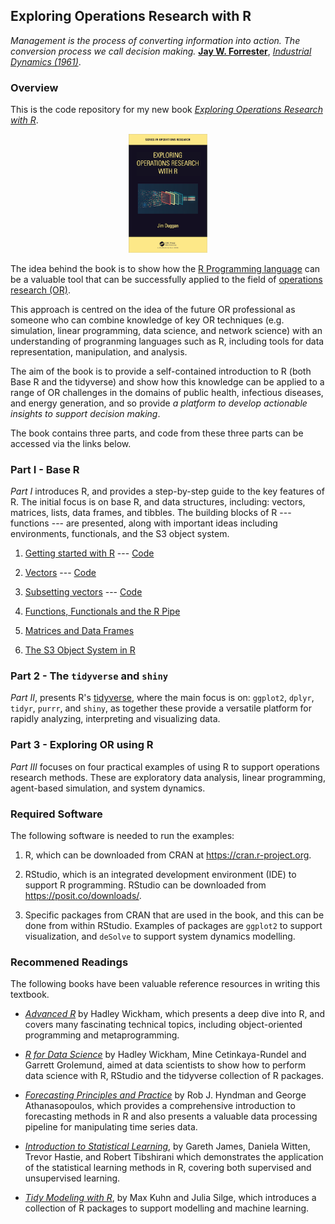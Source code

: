 ## Exploring Operations Research with R

*Management is the process of converting information into action. The conversion process we call decision making.* [**Jay W. Forrester**](https://en.wikipedia.org/wiki/Jay_Wright_Forrester), [*Industrial Dynamics (1961)*](https://www.amazon.co.uk/Industrial-Dynamics-Jay-W-Forrester/dp/1883823366).

### Overview
This is the code repository for my new book [*Exploring Operations Research with R*](https://www.routledge.com/Exploring-Operations-Research-with-R/Duggan/p/book/9781032277165).

<p align="center" width="100%">
    <img width="25%" src="BookCover.png">
</p>

The idea behind the book is to show how the [R Programming language](https://www.r-project.org/about.html) can be a valuable tool that can be successfully applied to the field of [operations research (OR)](https://www.theorsociety.com). 

This approach is centred on the idea of the future OR professional as someone who can combine knowledge of key OR techniques (e.g. simulation, linear programming, data science, and network science) with an understanding of progranming languages such as R, including tools for  data representation, manipulation, and analysis. 

The aim of the book is to provide a self-contained introduction to R (both Base R and the tidyverse) and show how this knowledge can be applied to a range of OR challenges in the domains of public health, infectious diseases, and energy generation, and so provide *a platform to develop actionable insights to support decision making*.

The book contains three parts, and code from these three parts can be accessed via the links below.



### Part I - Base R
*Part I* introduces R, and provides a step-by-step guide to the key features of R. The initial  focus is on base R, and data structures, including: vectors, matrices, lists, data frames, and tibbles. The building blocks of R --- functions --- are presented, along with important ideas including environments, functionals, and the S3 object system. 

1. [Getting started with R](https://github.com/JimDuggan/explore_or/tree/main/Part%20I/01%20Getting%20Started) --- [Code](https://github.com/JimDuggan/explore_or/blob/main/Part%20I/01%20Getting%20Started/src/Chapter1.R)

2. [Vectors](https://github.com/JimDuggan/explore_or/tree/main/Part%20I/02%20Vectors) --- [Code](https://github.com/JimDuggan/explore_or/blob/main/Part%20I/02%20Vectors/src/Chapter2.R)

3. [Subsetting vectors](https://github.com/JimDuggan/explore_or/tree/main/Part%20I/03%20Subsetting%20vectors) --- [Code](https://github.com/JimDuggan/explore_or/blob/main/Part%20I/03%20Subsetting%20vectors/src/Chapter3.R)

4. [Functions, Functionals and the R Pipe](https://github.com/JimDuggan/explore_or/tree/main/Part%20I/04%20Functions)

5. [Matrices and Data Frames](https://github.com/JimDuggan/explore_or/tree/main/Part%20I/05%20Matrices%20and%20Data%20Frames)

6. [The S3 Object System in R](https://github.com/JimDuggan/explore_or/tree/main/Part%20I/06%20S3%20Object%20System)



### Part 2 - The `tidyverse` and `shiny`
*Part II*, presents R's  [tidyverse](https://www.tidyverse.org), where the main focus is on: `ggplot2`, `dplyr`, `tidyr`, `purrr`, and `shiny`, as together these provide a versatile platform for rapidly analyzing, interpreting and visualizing data.


### Part 3 - Exploring OR using R
*Part III* focuses on four practical examples of using R to support operations research methods. These are exploratory data analysis, linear programming, agent-based simulation, and system dynamics. 

### Required Software

The following software is needed to run the examples:

1. R, which can be downloaded from CRAN at https://cran.r-project.org.

2. RStudio, which is an integrated development environment (IDE) to support R programming. RStudio can be downloaded from https://posit.co/downloads/.

3. Specific packages from CRAN that are used in the book, and this can be done from within RStudio. Examples of packages are `ggplot2` to support visualization, and `deSolve` to support system dynamics modelling.


### Recommened Readings
The following books have been valuable reference resources in writing this textbook.

* [*Advanced R*](https://adv-r.hadley.nz) by Hadley Wickham, which presents a deep dive into R, and covers many fascinating technical topics, including object-oriented programming and metaprogramming.

* [*R for Data Science*](https://r4ds.hadley.nz) by Hadley Wickham, Mine Cetinkaya-Rundel and Garrett Grolemund, aimed at data scientists to show how to perform data science with R, RStudio and  the tidyverse collection of R packages.

* [*Forecasting Principles and Practice*](https://otexts.com/fpp3/) by Rob J. Hyndman and George Athanasopoulos, which provides a comprehensive introduction to forecasting methods in R and also presents a valuable data processing pipeline for manipulating time series data.

* [*Introduction to Statistical Learning*](https://www.statlearning.com), by Gareth James, Daniela Witten, Trevor Hastie, and Robert Tibshirani which demonstrates the application of the statistical learning methods in R, covering both supervised and unsupervised learning.

* [*Tidy Modeling with R*](https://www.tmwr.org), by Max Kuhn and Julia Silge, which introduces a collection of R packages to support modelling and machine learning.




